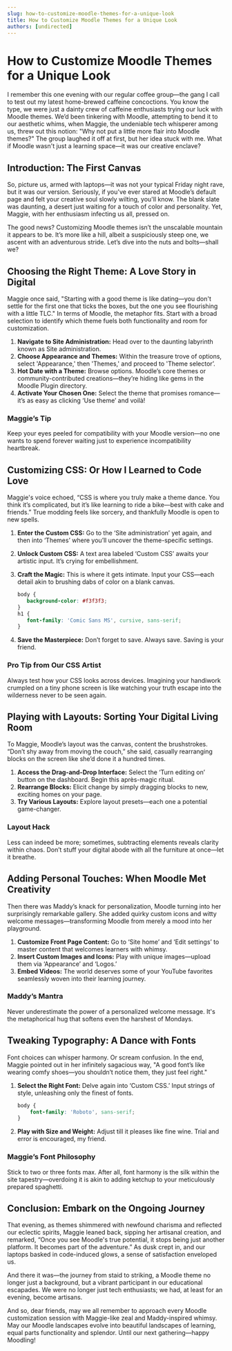 ```yaml
---
slug: how-to-customize-moodle-themes-for-a-unique-look
title: How to Customize Moodle Themes for a Unique Look
authors: [undirected]
---
```



# How to Customize Moodle Themes for a Unique Look

I remember this one evening with our regular coffee group—the gang I call to test out my latest home-brewed caffeine concoctions. You know the type, we were just a dainty crew of caffeine enthusiasts trying our luck with Moodle themes. We’d been tinkering with Moodle, attempting to bend it to our aesthetic whims, when Maggie, the undeniable tech whisperer among us, threw out this notion: "Why not put a little more flair into Moodle themes?" The group laughed it off at first, but her idea stuck with me. What if Moodle wasn't just a learning space—it was our creative enclave?

## Introduction: The First Canvas

So, picture us, armed with laptops—it was not your typical Friday night rave, but it was our version. Seriously, if you've ever stared at Moodle’s default page and felt your creative soul slowly wilting, you'll know. The blank slate was daunting, a desert just waiting for a touch of color and personality. Yet, Maggie, with her enthusiasm infecting us all, pressed on.

The good news? Customizing Moodle themes isn’t the unscalable mountain it appears to be. It’s more like a hill, albeit a suspiciously steep one, we ascent with an adventurous stride. Let’s dive into the nuts and bolts—shall we?

## Choosing the Right Theme: A Love Story in Digital

Maggie once said, "Starting with a good theme is like dating—you don't settle for the first one that ticks the boxes, but the one you see flourishing with a little TLC." In terms of Moodle, the metaphor fits. Start with a broad selection to identify which theme fuels both functionality and room for customization. 

1. **Navigate to Site Administration:** Head over to the daunting labyrinth known as Site administration.
2. **Choose Appearance and Themes:** Within the treasure trove of options, select 'Appearance,' then 'Themes,' and proceed to 'Theme selector’.
3. **Hot Date with a Theme:** Browse options. Moodle’s core themes or community-contributed creations—they’re hiding like gems in the Moodle Plugin directory.
4. **Activate Your Chosen One:** Select the theme that promises romance—it’s as easy as clicking ‘Use theme’ and voilà!

### Maggie’s Tip

Keep your eyes peeled for compatibility with your Moodle version—no one wants to spend forever waiting just to experience incompatibility heartbreak.

## Customizing CSS: Or How I Learned to Code Love

Maggie's voice echoed, “CSS is where you truly make a theme dance. You think it’s complicated, but it’s like learning to ride a bike—best with cake and friends.” True modding feels like sorcery, and thankfully Moodle is open to new spells.

1. **Enter the Custom CSS:** Go to the ‘Site administration’ yet again, and then into ‘Themes’ where you’ll uncover the theme-specific settings.
2. **Unlock Custom CSS:** A text area labeled ‘Custom CSS’ awaits your artistic input. It’s crying for embellishment.
3. **Craft the Magic:** This is where it gets intimate. Input your CSS—each detail akin to brushing dabs of color on a blank canvas. 
   
   ```css
   body {
      background-color: #f3f3f3;
   }
   h1 {
      font-family: 'Comic Sans MS', cursive, sans-serif;
   }
   ```

4. **Save the Masterpiece:** Don’t forget to save. Always save. Saving is your friend.

### Pro Tip from Our CSS Artist

Always test how your CSS looks across devices. Imagining your handiwork crumpled on a tiny phone screen is like watching your truth escape into the wilderness never to be seen again.

## Playing with Layouts: Sorting Your Digital Living Room

To Maggie, Moodle’s layout was the canvas, content the brushstrokes. “Don’t shy away from moving the couch,” she said, casually rearranging blocks on the screen like she’d done it a hundred times.

1. **Access the Drag-and-Drop Interface:** Select the ‘Turn editing on’ button on the dashboard. Begin this après-magic ritual.
2. **Rearrange Blocks:** Elicit change by simply dragging blocks to new, exciting homes on your page.
3. **Try Various Layouts:** Explore layout presets—each one a potential game-changer.

### Layout Hack

Less can indeed be more; sometimes, subtracting elements reveals clarity within chaos. Don’t stuff your digital abode with all the furniture at once—let it breathe.

## Adding Personal Touches: When Moodle Met Creativity

Then there was Maddy’s knack for personalization, Moodle turning into her surprisingly remarkable gallery. She added quirky custom icons and witty welcome messages—transforming Moodle from merely a mood into her playground.

1. **Customize Front Page Content:** Go to ‘Site home’ and ‘Edit settings’ to master content that welcomes learners with whimsy.
2. **Insert Custom Images and Icons:** Play with unique images—upload them via ‘Appearance’ and ‘Logos.’
3. **Embed Videos:** The world deserves some of your YouTube favorites seamlessly woven into their learning journey.

### Maddy’s Mantra

Never underestimate the power of a personalized welcome message. It's the metaphorical hug that softens even the harshest of Mondays.

## Tweaking Typography: A Dance with Fonts

Font choices can whisper harmony. Or scream confusion. In the end, Maggie pointed out in her infinitely sagacious way, "A good font’s like wearing comfy shoes—you shouldn’t notice them, they just feel right."

1. **Select the Right Font:** Delve again into ‘Custom CSS.’ Input strings of style, unleashing only the finest of fonts.
   
   ```css
   body {
       font-family: 'Roboto', sans-serif;
   }
   ```

2. **Play with Size and Weight:** Adjust till it pleases like fine wine. Trial and error is encouraged, my friend.
   
### Maggie’s Font Philosophy

Stick to two or three fonts max. After all, font harmony is the silk within the site tapestry—overdoing it is akin to adding ketchup to your meticulously prepared spaghetti.

## Conclusion: Embark on the Ongoing Journey

That evening, as themes shimmered with newfound charisma and reflected our eclectic spirits, Maggie leaned back, sipping her artisanal creation, and remarked, “Once you see Moodle's true potential, it stops being just another platform. It becomes part of the adventure.” As dusk crept in, and our laptops basked in code-induced glows, a sense of satisfaction enveloped us. 

And there it was—the journey from staid to striking, a Moodle theme no longer just a background, but a vibrant participant in our educational escapades. We were no longer just tech enthusiasts; we had, at least for an evening, become artisans.

And so, dear friends, may we all remember to approach every Moodle customization session with Maggie-like zeal and Maddy-inspired whimsy. May our Moodle landscapes evolve into beautiful landscapes of learning, equal parts functionality and splendor. Until our next gathering—happy Moodling!